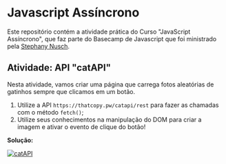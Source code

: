 # Javascript Assíncrono

Este repositório contém a atividade prática do Curso "JavaScript Assíncrono", que faz parte do Basecamp de Javascript que foi ministrado pela [Stephany Nusch](https://github.com/stebsnusch).

## Atividade: API "catAPI"

Nesta atividade, vamos criar uma página que carrega fotos aleatórias de gatinhos sempre que clicamos em um botão.

1. Utilize a API `https://thatcopy.pw/catapi/rest` para fazer as chamadas com o método `fetch()`;
2. Utilize seus conhecimentos na manipulação do DOM para criar a imagem e ativar o evento de clique do botão!

**Solução:**

[![catAPI](./onlykittiesfans.webp)](https://codepen.io/marcoslor/pen/VwMbYBE)